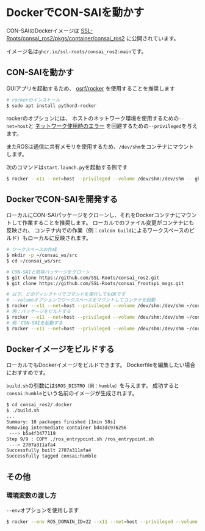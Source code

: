 # DockerでCON-SAIを動かす

CON-SAIのDockerイメージは
[SSL-Roots/consai_ros2/pkgs/container/consai_ros2](https://github.com/SSL-Roots/consai_ros2/pkgs/container/consai_ros2)
に公開されています。

イメージ名は`ghcr.io/ssl-roots/consai_ros2:main`です。

## CON-SAIを動かす

GUIアプリを起動するため、
[osrf/rocker](https://github.com/osrf/rocker)
を使用することを推奨します

```sh
# rockerのインストール
$ sudo apt install python3-rocker
```

rockerのオプションには、
ホストのネットワーク環境を使用するための`--net=host`と
[ネットワーク使用時のエラー](https://github.com/osrf/rocker/issues/13)
を回避するための`--privileged`を与えます。

またROSは通信に共有メモリを使用するため、`/dev/shm`をコンテナにマウントします。

次のコマンドは`start.launch.py`を起動する例です

```sh
$ rocker --x11 --net=host --privileged --volume /dev/shm:/dev/shm -- ghcr.io/ssl-roots/consai_ros2:main ros2 launch consai_examples start.launch.py
```

## DockerでCON-SAIを開発する

ローカルにCON-SAIパッケージをクローンし、それをDockerコンテナにマウントして作業することを推奨します。
ローカルでのファイル変更がコンテナにも反映され、
コンテナ内での作業（例：`colcon build`によるワークスペースのビルド）もローカルに反映されます。

```sh
# ワークスペースの作成
$ mkdir -p ~/consai_ws/src
$ cd ~/consai_ws/src

# CON-SAIと依存パッケージをクローン
$ git clone https://github.com/SSL-Roots/consai_ros2.git
$ git clone https://github.com/SSL-Roots/consai_frootspi_msgs.git

# 以下、どのディレクトリでコマンドを実行してもOKです
# --volumeオプションでワークスペースをマウントしてコンテナを起動
$ rocker --x11 --net=host --privileged --volume /dev/shm:/dev/shm ~/consai_ws:/root/ros2_ws -- ghcr.io/ssl-roots/consai_ros2:main
# 例：パッケージをビルドする
$ rocker --x11 --net=host --privileged --volume /dev/shm:/dev/shm ~/consai_ws:/root/ros2_ws -- ghcr.io/ssl-roots/consai_ros2:main colcon build --symlink-install
# 例：CON-SAIを起動する
$ rocker --x11 --net=host --privileged --volume /dev/shm:/dev/shm ~/consai_ws:/root/ros2_ws -- ghcr.io/ssl-roots/consai_ros2:main ros2 launch consai_examples start.launch.py
```

## Dockerイメージをビルドする

ローカルでもDockerイメージをビルドできます。
Dockerfileを編集したい場合におすすめです。

`build.sh`の引数には`$ROS_DISTRO（例：humble）`を与えます。
成功すると`consai:humble`という名前のイメージが生成されます。

```sh
$ cd consai_ros2/.docker
$ ./build.sh 
...
Summary: 10 packages finished [1min 58s]
Removing intermediate container bd43dc976256
 ---> b5a4f3477119
Step 9/9 : COPY ./ros_entrypoint.sh /ros_entrypoint.sh
 ---> 2707a311afa4
Successfully built 2707a311afa4
Successfully tagged consai:humble
```

## その他

### 環境変数の渡し方

`--env`オプションを使用します

```sh
$ rocker --env ROS_DOMAIN_ID=22 --x11 --net=host --privileged --volume /dev/shm:/dev/shm ~/consai_ws:/root/ros2_ws -- ghcr.io/ssl-roots/consai_ros2:main
```
